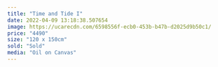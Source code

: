 ```yaml
---
title: "Time and Tide I"
date: 2022-04-09 13:18:38.507654
image: https://ucarecdn.com/6598556f-ecb0-453b-b47b-d2025d9b50c1/
price: "4490"
size: "120 x 150cm"
sold: "Sold"
media: "Oil on Canvas"
---
```


